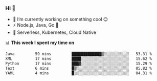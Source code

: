 ### Hi 👋

<!--
**nodejh/nodejh** is a ✨ _special_ ✨ repository because its `README.md` (this file) appears on your GitHub profile.

Here are some ideas to get you started:

- 🔭 I’m currently working on ...
- 🌱 I’m currently learning ...
- 👯 I’m looking to collaborate on ...
- 🤔 I’m looking for help with ...
- 💬 Ask me about ...
- 📫 How to reach me: ...
- 😄 Pronouns: ...
- ⚡ Fun fact: ...
-->

- 🔭 I’m currently working on something cool :wink:
- ⚡ Node.js, Java, Go :thought_balloon:
- 🤖 Serverless, Kubernetes, Cloud Native

📊 **This week I spent my time on**

<!--START_SECTION:waka-->

```txt
Java         59 mins         █████████████▒░░░░░░░░░░░   53.31 %
XML          17 mins         ████░░░░░░░░░░░░░░░░░░░░░   15.62 %
Python       17 mins         ███▓░░░░░░░░░░░░░░░░░░░░░   15.29 %
Text         6 mins          █▒░░░░░░░░░░░░░░░░░░░░░░░   05.82 %
YAML         4 mins          █░░░░░░░░░░░░░░░░░░░░░░░░   04.31 %
```

<!--END_SECTION:waka-->


<!--
:traffic_light: **Visitors**

![visitors](https://visitor-badge.glitch.me/badge?page_id=nodejh.nodejh)
-->
